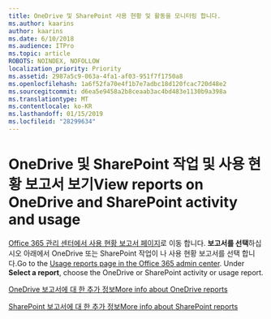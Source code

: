 ```yaml
---
title: OneDrive 및 SharePoint 사용 현황 및 활동을 모니터링 합니다.
ms.author: kaarins
author: kaarins
ms.date: 6/10/2018
ms.audience: ITPro
ms.topic: article
ROBOTS: NOINDEX, NOFOLLOW
localization_priority: Priority
ms.assetid: 2987a5c9-063a-4fa1-af03-951f7f1750a8
ms.openlocfilehash: 1a6f52fa70e4f1b7e7adbc18d120fcac720d48e2
ms.sourcegitcommit: d6ea5e9458a2b8ceaab3ac4bd483e1130b9a398a
ms.translationtype: MT
ms.contentlocale: ko-KR
ms.lasthandoff: 01/15/2019
ms.locfileid: "28299634"
---
```

# <a name="view-reports-on-onedrive-and-sharepoint-activity-and-usage"></a><span data-ttu-id="c479b-102">OneDrive 및 SharePoint 작업 및 사용 현황 보고서 보기</span><span class="sxs-lookup"><span data-stu-id="c479b-102">View reports on OneDrive and SharePoint activity and usage</span></span>

<span data-ttu-id="c479b-p101">[Office 365 관리 센터에서 사용 현황 보고서 페이지](https://admin.microsoft.com/AdminPortal/Home)로 이동 합니다. **보고서를 선택**하십시오 아래에서 OneDrive 또는 SharePoint 작업이 나 사용 현황 보고서를 선택 합니다.</span><span class="sxs-lookup"><span data-stu-id="c479b-p101">Go to the [Usage reports page in the Office 365 admin center](https://admin.microsoft.com/AdminPortal/Home). Under **Select a report**, choose the OneDrive or SharePoint activity or usage report.</span></span> 
  
[<span data-ttu-id="c479b-105">OneDrive 보고서에 대 한 추가 정보</span><span class="sxs-lookup"><span data-stu-id="c479b-105">More info about OneDrive reports</span></span>](https://go.microsoft.com/fwlink/?linkid=875239)
  
[<span data-ttu-id="c479b-106">SharePoint 보고서에 대 한 추가 정보</span><span class="sxs-lookup"><span data-stu-id="c479b-106">More info about SharePoint reports</span></span>](https://go.microsoft.com/fwlink/?linkid=875240)
  

